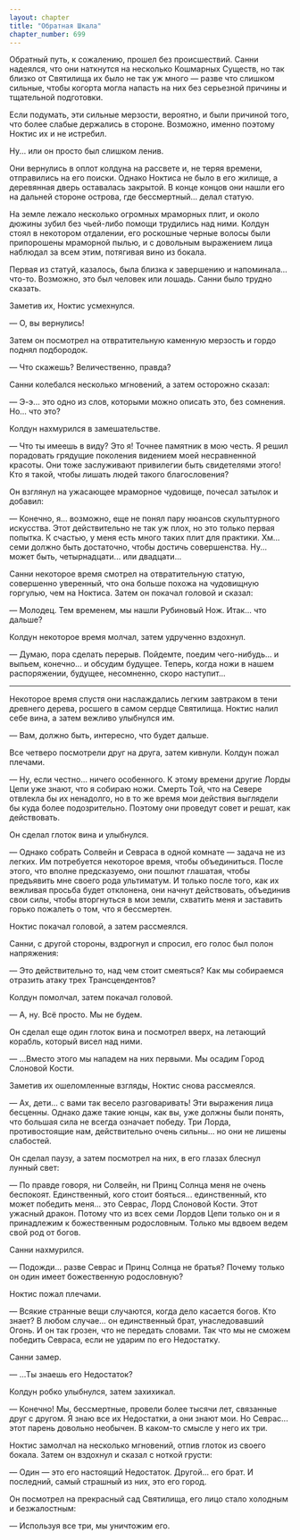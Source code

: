 ```yaml
---
layout: chapter
title: "Обратная Шкала"
chapter_number: 699
---
```


Обратный путь, к сожалению, прошел без происшествий. Санни надеялся, что они наткнутся на несколько Кошмарных Существ, но так близко от Святилища их было не так уж много — разве что слишком сильные, чтобы когорта могла напасть на них без серьезной причины и тщательной подготовки.

Если подумать, эти сильные мерзости, вероятно, и были причиной того, что более слабые держались в стороне. Возможно, именно поэтому Ноктис их и не истребил.

Ну... или он просто был слишком ленив.

Они вернулись в оплот колдуна на рассвете и, не теряя времени, отправились на его поиски. Однако Ноктиса не было в его жилище, а деревянная дверь оставалась закрытой. В конце концов они нашли его на дальней стороне острова, где бессмертный... делал статую.

На земле лежало несколько огромных мраморных плит, и около дюжины зубил без чьей-либо помощи трудились над ними. Колдун стоял в некотором отдалении, его роскошные черные волосы были припорошены мраморной пылью, и с довольным выражением лица наблюдал за всем этим, потягивая вино из бокала.

Первая из статуй, казалось, была близка к завершению и напоминала... что-то. Возможно, это был человек или лошадь. Санни было трудно сказать.

Заметив их, Ноктис усмехнулся.

— О, вы вернулись!

Затем он посмотрел на отвратительную каменную мерзость и гордо поднял подбородок.

— Что скажешь? Величественно, правда?

Санни колебался несколько мгновений, а затем осторожно сказал:

— Э-э... это одно из слов, которыми можно описать это, без сомнения. Но... что это?

Колдун нахмурился в замешательстве.

— Что ты имеешь в виду? Это я! Точнее памятник в мою честь. Я решил порадовать грядущие поколения видением моей несравненной красоты. Они тоже заслуживают привилегии быть свидетелями этого! Кто я такой, чтобы лишать людей такого благословения?

Он взглянул на ужасающее мраморное чудовище, почесал затылок и добавил:

— Конечно, я... возможно, еще не понял пару нюансов скульптурного искусства. Этот действительно не так уж плох, но это только первая попытка. К счастью, у меня есть много таких плит для практики. Хм... семи должно быть достаточно, чтобы достичь совершенства. Ну... может быть, четырнадцати... или двадцати...

Санни некоторое время смотрел на отвратительную статую, совершенно уверенный, что она больше похожа на чудовищную горгулью, чем на Ноктиса. Затем он покачал головой и сказал:

— Молодец. Тем временем, мы нашли Рубиновый Нож. Итак... что дальше?

Колдун некоторое время молчал, затем удрученно вздохнул.

— Думаю, пора сделать перерыв. Пойдемте, поедим чего-нибудь... и выпьем, конечно... и обсудим будущее. Теперь, когда ножи в нашем распоряжении, будущее, несомненно, скоро наступит...

***

Некоторое время спустя они наслаждались легким завтраком в тени древнего дерева, росшего в самом сердце Святилища. Ноктис налил себе вина, а затем вежливо улыбнулся им.

— Вам, должно быть, интересно, что будет дальше.

Все четверо посмотрели друг на друга, затем кивнули. Колдун пожал плечами.

— Ну, если честно... ничего особенного. К этому времени другие Лорды Цепи уже знают, что я собираю ножи. Смерть Той, что на Севере отвлекла бы их ненадолго, но в то же время мои действия выглядели бы куда более подозрительно. Поэтому они проведут совет и решат, как действовать.

Он сделал глоток вина и улыбнулся.

— Однако собрать Солвейн и Севраса в одной комнате — задача не из легких. Им потребуется некоторое время, чтобы объединиться. После этого, что вполне предсказуемо, они пошлют глашатая, чтобы предъявить мне своего рода ультиматум. И только после того, как их вежливая просьба будет отклонена, они начнут действовать, объединив свои силы, чтобы вторгнуться в мои земли, схватить меня и заставить горько пожалеть о том, что я бессмертен.

Ноктис покачал головой, а затем рассмеялся.

Санни, с другой стороны, вздрогнул и спросил, его голос был полон напряжения:

— Это действительно то, над чем стоит смеяться? Как мы собираемся отразить атаку трех Трансцендентов?

Колдун помолчал, затем покачал головой.

— А, ну. Всё просто. Мы не будем.

Он сделал еще один глоток вина и посмотрел вверх, на летающий корабль, который висел над ними.

— ...Вместо этого мы нападем на них первыми. Мы осадим Город Слоновой Кости.

Заметив их ошеломленные взгляды, Ноктис снова рассмеялся.

— Ах, дети... с вами так весело разговаривать! Эти выражения лица бесценны. Однако даже такие юнцы, как вы, уже должны были понять, что большая сила не всегда означает победу. Три Лорда, противостоящие нам, действительно очень сильны... но они не лишены слабостей.

Он сделал паузу, а затем посмотрел на них, в его глазах блеснул лунный свет:

— По правде говоря, ни Солвейн, ни Принц Солнца меня не очень беспокоят. Единственный, кого стоит бояться... единственный, кто может победить меня... это Севрас, Лорд Слоновой Кости. Этот ужасный дракон. Потому что из всех семи Лордов Цепи только он и я принадлежим к божественным родословным. Только мы вдвоем ведем свой род от богов.

Санни нахмурился.

— Подожди... разве Севрас и Принц Солнца не братья? Почему только он один имеет божественную родословную?

Ноктис пожал плечами.

— Всякие странные вещи случаются, когда дело касается богов. Кто знает? В любом случае... он единственный брат, унаследовавший Огонь. И он так грозен, что не передать словами. Так что мы не сможем победить Севраса, если не ударим по его Недостатку.

Санни замер.

— ...Ты знаешь его Недостаток?

Колдун робко улыбнулся, затем захихикал.

— Конечно! Мы, бессмертные, провели более тысячи лет, связанные друг с другом. Я знаю все их Недостатки, а они знают мои. Но Севрас... этот парень довольно необычен. В каком-то смысле у него их три.

Ноктис замолчал на несколько мгновений, отпив глоток из своего бокала. Затем он вздохнул и сказал с ноткой грусти:

— Один — это его настоящий Недостаток. Другой... его брат. И последний, самый страшный из них, это его город.

Он посмотрел на прекрасный сад Святилища, его лицо стало холодным и безжалостным:

— Используя все три, мы уничтожим его.